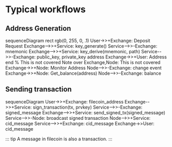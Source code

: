 # Typical workflows

<!---
Reference for mermaid
https://mermaid-js.github.io/mermaid/#/sequenceDiagram
-->


## Address Generation

<mermaid>
sequenceDiagram
    rect rgb(0, 255, 0, .1)
        User->>+Exchange: Deposit Request
        Exchange-->>+Service: key_generate()
        Service-->>-Exchange: mnemonic
        Exchange-->>+Service: key_derive(mnemonic, path)
        Service-->>-Exchange: public_key, private_key address
        Exchange->>+User: Address
    end
    % This is not covered
    Note over Exchange,Node: This is not covered
    Exchange->>+Node: Monitor Address
    Node-->>-Exchange: change event
    Exchange->>+Node: Get_balance(address)
    Node-->>-Exchange: balance  
</mermaid>

## Sending transaction

<mermaid>
sequenceDiagram
    User->>+Exchange: filecoin_address
    Exchange-->>+Service: sign_transaction(tx, prvkey)
    Service-->>-Exchange: signed_message
    Exchange-->>+Service: send_signed_tx(signed_message)
    Service-->>-Node: broadcast signed transaction
    Node-->>+Service: cid_message
    Service-->>+Exchange: cid_message
    Exchange->>User: cid_message
</mermaid>

::: tip
A message in filecoin is also a transaction.
:::
